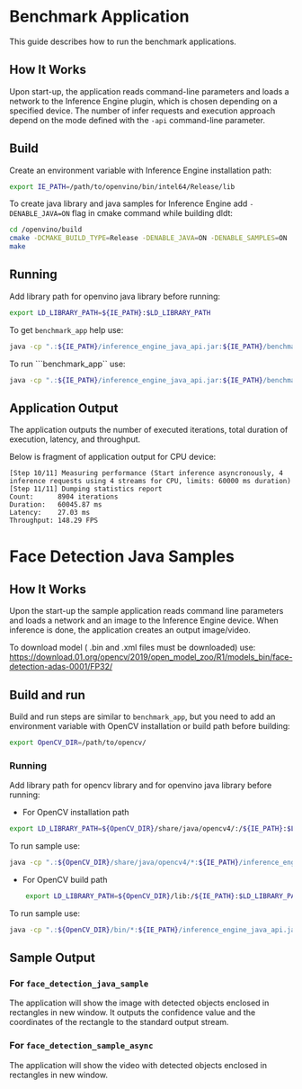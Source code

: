 # Benchmark Application

This guide describes how to run the benchmark applications.

## How It Works

Upon start-up, the application reads command-line parameters and loads a network to the Inference Engine plugin, which is chosen depending on a specified device. The number of infer requests and execution approach depend on the mode defined with the `-api` command-line parameter.

## Build
Create an environment variable with Inference Engine installation path:
```bash
export IE_PATH=/path/to/openvino/bin/intel64/Release/lib
```

To create java library and java samples for Inference Engine add `-DENABLE_JAVA=ON` flag in cmake command while building dldt:
```bash
cd /openvino/build
cmake -DCMAKE_BUILD_TYPE=Release -DENABLE_JAVA=ON -DENABLE_SAMPLES=ON ..
make
```

## Running
Add library path for openvino java library before running:
```bash
export LD_LIBRARY_PATH=${IE_PATH}:$LD_LIBRARY_PATH
```

To get ```benchmark_app``` help use:
```bash
java -cp ".:${IE_PATH}/inference_engine_java_api.jar:${IE_PATH}/benchmark_app.jar" Main --help
```

To run ```benchmark_app`` use:
```bash
java -cp ".:${IE_PATH}/inference_engine_java_api.jar:${IE_PATH}/benchmark_app.jar" Main -m /path/to/model
```

## Application Output

The application outputs the number of executed iterations, total duration of execution, latency, and throughput.

Below is fragment of application output for CPU device: 

```
[Step 10/11] Measuring performance (Start inference asyncronously, 4 inference requests using 4 streams for CPU, limits: 60000 ms duration)
[Step 11/11] Dumping statistics report
Count:      8904 iterations
Duration:   60045.87 ms
Latency:    27.03 ms
Throughput: 148.29 FPS
```

# Face Detection Java Samples

## How It Works

Upon the start-up the sample application reads command line parameters and loads a network and an image to the Inference
Engine device. When inference is done, the application creates an output image/video.

To download model ( .bin and .xml files must be downloaded) use:
https://download.01.org/opencv/2019/open_model_zoo/R1/models_bin/face-detection-adas-0001/FP32/

## Build and run

Build and run steps are similar to ```benchmark_app```, but you need to add an environment variable with OpenCV installation or build path before building:
```bash
export OpenCV_DIR=/path/to/opencv/
```

### Running
Add library path for opencv library and for openvino java library before running:

* For OpenCV installation path
```bash
export LD_LIBRARY_PATH=${OpenCV_DIR}/share/java/opencv4/:/${IE_PATH}:$LD_LIBRARY_PATH
```
To run sample use:
```bash
java -cp ".:${OpenCV_DIR}/share/java/opencv4/*:${IE_PATH}/inference_engine_java_api.jar:${IE_PATH}/sample_name.jar" Main -m /path/to/model -i /path/to/image
```

* For OpenCV build path
```bash
    export LD_LIBRARY_PATH=${OpenCV_DIR}/lib:/${IE_PATH}:$LD_LIBRARY_PATH
```
To run sample use:
```bash
java -cp ".:${OpenCV_DIR}/bin/*:${IE_PATH}/inference_engine_java_api.jar:${IE_PATH}/sample_name.jar" Main -m /path/to/model -i /path/to/image
```

## Sample Output

### For ```face_detection_java_sample```
The application will show the image with detected objects enclosed in rectangles in new window. It outputs the confidence value and the coordinates of the rectangle to the standard output stream.

### For ```face_detection_sample_async```
The application will show the video with detected objects enclosed in rectangles in new window.
